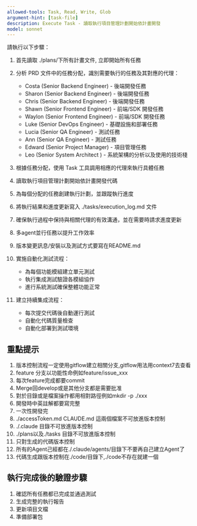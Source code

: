 ```yaml
---
allowed-tools: Task, Read, Write, Glob
argument-hint: [task-file]
description: Execute Task - 讀取執行項目管理計劃開始依計畫開發
model: sonnet
---
```


請執行以下步驟：

1. 首先讀取 ./plans/下所有計畫文件, 立即開始所有任務

2. 分析 PRD 文件中的任務分配，識別需要執行的任務及其對應的代理：
   - Costa (Senior Backend Engineer) - 後端開發任務
   - Sharon (Senior Backend Engineer) - 後端開發任務
   - Chris (Senior Backend Engineer) - 後端開發任務
   - Shawn (Senior Frontend Engineer) - 前端/SDK 開發任務
   - Waylon (Senior Frontend Engineer) - 前端/SDK 開發任務
   - Luke (Senior DevOps Engineer) - 基礎設施和部署任務
   - Lucia (Senior QA Engineer) - 測試任務
   - Ann (Senior QA Engineer) - 測試任務
   - Edward (Senior Project Manager) - 項目管理任務
   - Leo (Senior System Architect ) - 系統架構的分析以及使用的技術棧

3. 根據任務分配，使用 Task 工具調用相應的代理來執行具體任務

4. 讀取執行項目管理計劃開始依計畫開發代碼

5. 為每個分配的任務創建執行計劃，並跟蹤執行進度

6. 將執行結果和進度更新寫入 ./tasks/execution_log.md 文件

7. 確保執行過程中保持與相關代理的有效溝通，並在需要時請求進度更新

8. 多agent並行任務以提升工作效率

9. 版本變更訊息/安裝以及測試方式要寫在README.md

10. 實施自動化測試流程：
    - 為每個功能模組建立單元測試
    - 執行集成測試驗證各模組協作
    - 進行系統測試確保整體功能正常

11. 建立持續集成流程：
    - 每次提交代碼後自動運行測試
    - 自動化代碼質量檢查
    - 自動化部署到測試環境

## 重點提示
1. 版本控制流程一定使用gitflow建立相關分支,gitflow用法用context7去查看
2. feature 分支以功能性命例如feature/issue_xxx
3. 每次feature完成都要commit
4. Merge回develop或是其他分支都是需要批准
5. 對於目錄或是檔案操作都用相對路徑例如mkdir -p ./xxx
6. 開發時中英註解都要寫完整
7. 一次性開發完
8. ./accessToken.md CLAUDE.md 這兩個檔案不可放進版本控制
9. ./.claude 目錄不可放進版本控制
10. ./plans以及./tasks 目錄不可放進版本控制
11. 只對生成的代碼版本控制
12. 所有的Agent己經都在./.claude/agents/目錄下不要再自己建立Agent了
13. 代碼生成跟版本控制在./code/目錄下,./code不存在就建一個

## 執行完成後的驗證步驟
1. 確認所有任務都已完成並通過測試
2. 生成完整的執行報告
3. 更新項目文檔
4. 準備部署包